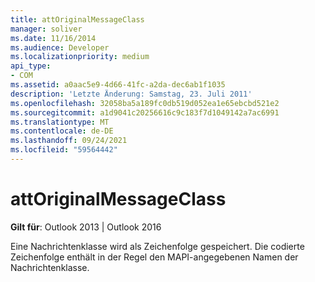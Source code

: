 ```yaml
---
title: attOriginalMessageClass
manager: soliver
ms.date: 11/16/2014
ms.audience: Developer
ms.localizationpriority: medium
api_type:
- COM
ms.assetid: a0aac5e9-4d66-41fc-a2da-dec6ab1f1035
description: 'Letzte Änderung: Samstag, 23. Juli 2011'
ms.openlocfilehash: 32058ba5a189fc0db519d052ea1e65ebcbd521e2
ms.sourcegitcommit: a1d9041c20256616c9c183f7d1049142a7ac6991
ms.translationtype: MT
ms.contentlocale: de-DE
ms.lasthandoff: 09/24/2021
ms.locfileid: "59564442"
---
```

# <a name="attoriginalmessageclass"></a>attOriginalMessageClass

**Gilt für**: Outlook 2013 | Outlook 2016 
  
Eine Nachrichtenklasse wird als Zeichenfolge gespeichert. Die codierte Zeichenfolge enthält in der Regel den MAPI-angegebenen Namen der Nachrichtenklasse.
  

